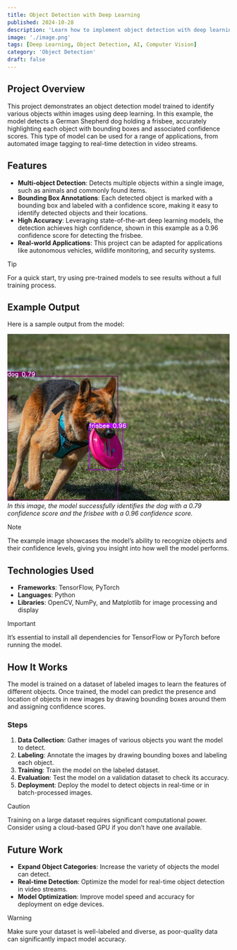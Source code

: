 ```yaml
---
title: Object Detection with Deep Learning
published: 2024-10-28
description: 'Learn how to implement object detection with deep learning models for accurate real-time detection.'
image: './image.png'
tags: [Deep Learning, Object Detection, AI, Computer Vision]
category: 'Object Detection'
draft: false
---
```


## Project Overview
This project demonstrates an object detection model trained to identify various objects within images using deep learning. In this example, the model detects a German Shepherd dog holding a frisbee, accurately highlighting each object with bounding boxes and associated confidence scores. This type of model can be used for a range of applications, from automated image tagging to real-time detection in video streams.

## Features
- **Multi-object Detection**: Detects multiple objects within a single image, such as animals and commonly found items.
- **Bounding Box Annotations**: Each detected object is marked with a bounding box and labeled with a confidence score, making it easy to identify detected objects and their locations.
- **High Accuracy**: Leveraging state-of-the-art deep learning models, the detection achieves high confidence, shown in this example as a 0.96 confidence score for detecting the frisbee.
- **Real-world Applications**: This project can be adapted for applications like autonomous vehicles, wildlife monitoring, and security systems.

> [!TIP]
> For a quick start, try using pre-trained models to see results without a full training process. 

## Example Output
Here is a sample output from the model:

![Object Detection Example](./dog_image.png)
*In this image, the model successfully identifies the dog with a 0.79 confidence score and the frisbee with a 0.96 confidence score.*

> [!NOTE]
> The example image showcases the model’s ability to recognize objects and their confidence levels, giving you insight into how well the model performs.

## Technologies Used
- **Frameworks**: TensorFlow, PyTorch
- **Languages**: Python
- **Libraries**: OpenCV, NumPy, and Matplotlib for image processing and display

> [!IMPORTANT]
> It’s essential to install all dependencies for TensorFlow or PyTorch before running the model.

## How It Works
The model is trained on a dataset of labeled images to learn the features of different objects. Once trained, the model can predict the presence and location of objects in new images by drawing bounding boxes around them and assigning confidence scores.

### Steps
1. **Data Collection**: Gather images of various objects you want the model to detect.
2. **Labeling**: Annotate the images by drawing bounding boxes and labeling each object.
3. **Training**: Train the model on the labeled dataset.
4. **Evaluation**: Test the model on a validation dataset to check its accuracy.
5. **Deployment**: Deploy the model to detect objects in real-time or in batch-processed images.

> [!CAUTION]
> Training on a large dataset requires significant computational power. Consider using a cloud-based GPU if you don’t have one available.

## Future Work
- **Expand Object Categories**: Increase the variety of objects the model can detect.
- **Real-time Detection**: Optimize the model for real-time object detection in video streams.
- **Model Optimization**: Improve model speed and accuracy for deployment on edge devices.

> [!WARNING]
> Make sure your dataset is well-labeled and diverse, as poor-quality data can significantly impact model accuracy.

